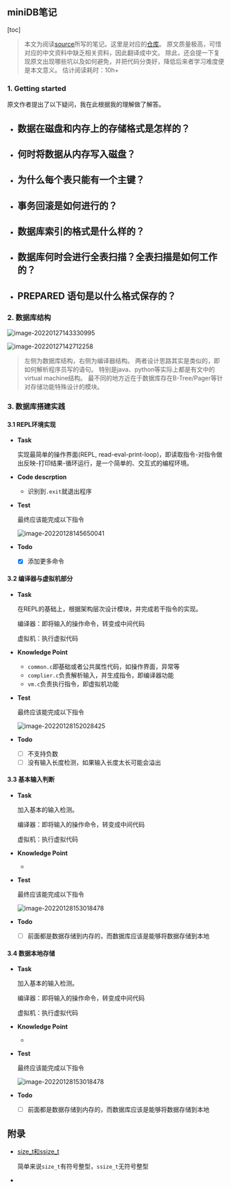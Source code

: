 ## miniDB笔记

[toc]

> 本文为阅读[source](https://blog.japinli.top/db_tutorial_trans/)所写的笔记。这里是对应的[仓库](https://github.com/marco-hmc/miniDB_tutorial)。
> 原文质量极高，可惜对应的中文资料中缺乏相关资料，因此翻译成中文。
> 除此，还会提一下复现原文出现哪些坑以及如何避免，并把代码分类好，降低后来者学习难度便是本文意义。
> 估计阅读耗时：10h+

### 1. Getting started

原文作者提出了以下疑问，我在此根据我的理解做了解答。

- 数据在磁盘和内存上的存储格式是怎样的？
  - 
- 何时将数据从内存写入磁盘？
  - 
- 为什么每个表只能有一个主键？
  - 
- 事务回滚是如何进行的？
  - 
- 数据库索引的格式是什么样的？
  - 
- 数据库何时会进行全表扫描？全表扫描是如何工作的？
  - 
- PREPARED 语句是以什么格式保存的？
  - 

### 2. 数据库结构

![image-20220127143330995](https://s2.loli.net/2022/01/27/zd3muTCeROHKhb8.png)

![image-20220127142712258](https://s2.loli.net/2022/01/27/75HuoZUcPtBeGY2.png)

> 左侧为数据库结构，右侧为编译器结构。
> 两者设计思路其实是类似的，即如何解析程序员写的语句。
> 特别是java、python等实际上都是有文中的virtual machine结构。
> 最不同的地方近在于数据库存在B-Tree/Pager等针对存储功能特殊设计的模块。



### 3. 数据库搭建实践

#### 3.1 REPL环境实现

* **Task**

  实现最简单的操作界面(REPL, read-eval-print-loop)，即读取指令-对指令做出反映-打印结果-循环运行，是一个简单的、交互式的编程环境。

* **Code descrption**

  * 识别到`.exit`就退出程序
  
* **Test**

  最终应该能完成以下指令

  ![image-20220128145650041](https://s2.loli.net/2022/01/28/ow4zAnZqSiP9BHa.png)

* **Todo**

  - [x] 添加更多命令

#### 3.2 编译器与虚拟机部分

* **Task**

  在REPL的基础上，根据架构层次设计模块，并完成若干指令的实现。

  编译器：即将输入的操作命令，转变成中间代码

  虚拟机：执行虚拟代码

* **Knowledge Point**

  * `common.c`即基础或者公共属性代码，如操作界面，异常等
  * `complier.c`负责解析输入，并生成指令，即编译器功能
  * `vm.c`负责执行指令，即虚拟机功能

* **Test**

  最终应该能完成以下指令

  ![image-20220128152028425](https://s2.loli.net/2022/01/28/r1F5tUJPaBkINx2.png)

* **Todo**

  - [ ] 不支持负数
  - [ ] 没有输入长度检测，如果输入长度太长可能会溢出

#### 3.3 基本输入判断

* **Task**

  加入基本的输入检测。

  编译器：即将输入的操作命令，转变成中间代码

  虚拟机：执行虚拟代码

* **Knowledge Point**

  * 

* **Test**

  最终应该能完成以下指令

  ![image-20220128153018478](https://s2.loli.net/2022/01/28/GJ7VvMFSHt84Lha.png)

* **Todo**

  - [ ] 前面都是数据存储到内存的，而数据库应该是能够将数据存储到本地

#### 3.4 数据本地存储

* **Task**

  加入基本的输入检测。

  编译器：即将输入的操作命令，转变成中间代码

  虚拟机：执行虚拟代码

* **Knowledge Point**

  * 

* **Test**

  最终应该能完成以下指令

  ![image-20220128153018478](https://s2.loli.net/2022/01/28/GJ7VvMFSHt84Lha.png)

* **Todo**

  - [ ] 前面都是数据存储到内存的，而数据库应该是能够将数据存储到本地





## 附录

* [size_t和ssize_t](https://www.cnblogs.com/tianguiyu/articles/6105128.html)

  简单来说`size_t`有符号整型，`ssize_t`无符号整型

* 